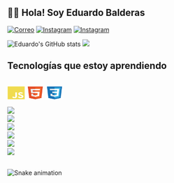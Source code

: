 ##  🙋‍♂️ Hola! Soy Eduardo Balderas

[![Correo](https://img.shields.io/badge/Gmail-D14836?style=for-the-badge&logo=gmail&logoColor=white)](balderaseduardo680@gmail.com)
[![Instagram](https://img.shields.io/badge/Instagram-E4405F?style=for-the-badge&logo=instagram&logoColor=white)](https://www.instagram.com/balderaseduardo1/?hl=es-la)
[![Instagram](https://img.shields.io/badge/Facebook-1877F2?style=for-the-badge&logo=facebook&logoColor=white)](https://www.facebook.com/profile.php?id=100072090635547)

![Eduardo's GitHub stats](https://github-readme-stats.vercel.app/api?username=eduardobal1&show_icons=true&theme=dracula)
  <img height="180em" src="https://github-readme-stats.vercel.app/api/top-langs/?username=eduardobal1&layout=compact&langs_count=7&theme=dracula"/>


## Tecnologías que estoy aprendiendo 

<div style="display: inline_block"><br>
  <img align="center" alt="Rafa-Js" height="30" width="40" src="https://raw.githubusercontent.com/devicons/devicon/master/icons/javascript/javascript-plain.svg">
  <img align="center" alt="Rafa-HTML" height="30" width="40" src="https://raw.githubusercontent.com/devicons/devicon/master/icons/html5/html5-original.svg">
  <img align="center" alt="Rafa-CSS" height="30" width="40" src="https://raw.githubusercontent.com/devicons/devicon/master/icons/css3/css3-original.svg">
<div stryke="display: inline_blocl"><br/>
<div stryke="display: inline_blocl">
<img align="center alt="java" src="https://img.shields.io/badge/Java-ED8B00?style=for-the-badge&logo=java&logoColor=white" />
<div stryke="display: inline_blocl">
<img align="center alt="vue,js" src="https://img.shields.io/badge/Vue.js-35495E?style=for-the-badge&logo=vue.js&logoColor=4FC08D" />
<div stryke="display: inline_blocl">
<img align="center alt="angular" src="https://img.shields.io/badge/Angular-DD0031?style=for-the-badge&logo=angular&logoColor=white" />
<div stryke="display: inline_blocl">
<img align="center alt="sql" src="https://img.shields.io/badge/MySQL-00000F?style=for-the-badge&logo=mysql&logoColor=white" />
<div stryke="display: inline_blocl">
<img align="center alt="microsoft.azure" src="https://img.shields.io/badge/Microsoft_Azure-0089D6?style=for-the-badge&logo=microsoft-azure&logoColor=white" />
<div stryke="display: inline_blocl">
<img align="center alt="Ph" src="https://aleen42.github.io/badges/src/photoshop.svg" />
  
  ##
 
<div> 

  
 
 ![Snake animation](https://github.com/eduardobal1/rafaballerini/blob/output/github-contribution-grid-snake.svg)
 
</div>
